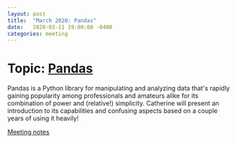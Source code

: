 ```yaml
---
layout: post
title:  "March 2020: Pandas"
date:   2020-03-11 19:00:00 -0400
categories: meeting
---
```


# Topic: [Pandas](https://pandas.pydata.org/)

Pandas is a Python library for manipulating and 
analyzing data that's rapidly gaining popularity 
among professionals and amateurs alike for its 
combination of power and (relative!) simplicity.
Catherine will present an introduction to its 
capabilities and confusing aspects based on a 
couple years of using it heavily!

[Meeting notes](https://github.com/dayton-dynamic/dayton-dynamic.github.com/tree/master/meeting_notes/pandas) 

